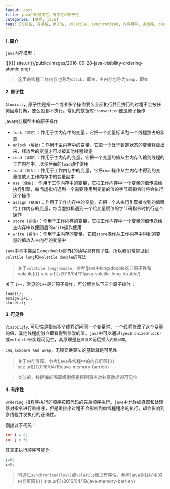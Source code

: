 ```yaml
---
layout: post
title: java中的可见性、有序性和原子性
categories: [编程, java]
tags: [可见性, 有序性, 原子性, volatile, synchronized, 内存屏障, 多线程, cas]
---
```


#### 1. 简介
`java`内存模型：

![]({{ site.url}}/public/images/2016-06-28-java-visibility-ordering-atomic.png)

> 这里的线程工作内存也称为`stack`，即`栈`，主内存也称为`heap`，即`堆`

#### 2. 原子性

`Atomicity`, 原子性是指一个或者多个操作要么全部执行并且执行的过程不会被任何因素打断，要么就都不执行。常见的数据库`transaction`便是原子操作

java内存模型中的原子操作
* `lock (锁定)`：作用于主内存中的变量，它把一个变量标识为一个线程独占的状态
* `unlock (解锁)`：作用于主内存中的变量，它把一个处于锁定状态的变量释放出来，释放后的变量才可以被其他线程锁定
* `read (读取)`：作用于主内存的变量，它把一个变量的值从主内存传输到线程的工作内存中，以便后面的`load`动作使用
* `load (载入)`：作用于工作内存中的变量，它把`read`操作从主内存中得到的变量值放入工作内存中的变量副本
* `use (使用)`：作用于工作内存中的变量，它把工作内存中一个变量的值传递给执行引擎，每当虚拟机遇到一个需要使用到变量的值的字节码指令时将会执行这个操作
* `assign (赋值)`：作用于工作内存中的变量，它把一个从执行引擎接收到的值赋给工作内存的变量，每当虚拟机遇到一个给变量赋值的字节码指令时执行这个操作
* `store (存储)`：作用于工作内存的变量，它把工作内存中一个变量的值传送给主内存中以便随后的`write`操作使用
* `write (操作)`：作用于主内存的变量，它把`store`操作从工作内存中得到的变量的值放入主内存的变量中

`java`中基本类型(`long/double`除外)的读写具有原子性，所以我们常常见到`volatile long`和`volatile double`的写法

> 关于`volatile long/double`，参考[java中long/double的非原子性和volatile]({{ site.url}}/2016/04/11/java-volatile-long-double/)

关于 `i++`，常见的`i++`是非原子操作，可分解为以下三个原子操作：
```
load(i);
assign(i+1);
store(i);
```

#### 3. 可见性

`Visibility`, 可见性是指当多个线程访问同一个变量时，一个线程修改了这个变量的值，其他线程能够立即看得到修改的值。`java`中可以通过`synchronized(lock)`或`volatile`来实现可见性，其原理是在`临界区`前后插入`内存屏障`。

`CAS`, `Compare And Swap`，无锁交换算法的基础就是可见性

> 关于内存屏障，参考[java多线程中的内存屏障]({{ site.url}}/2016/04/19/java-memory-barrier/)

> 类似的，数据库的隔离级别便是控制事务对共享数据的可见性

#### 4. 有序性

`Ordering`, 指程序执行的顺序按照代码的先后顺序执行。`java`中允许编译器和处理器对指令进行重排序，但是重排序过程不会影响到单线程程序的执行，却会影响到多线程并发执行的正确性。

例如以下代码：
```java
int i = 0;
int j = 0;
```

其真正执行顺序可能为：
```java
j=0;
i=0;
```

> 可通过`synchronized(lock)`或`volatile`保证有序性，参考[java多线程中的内存屏障]({{ site.url}}/2016/04/19/java-memory-barrier/)
